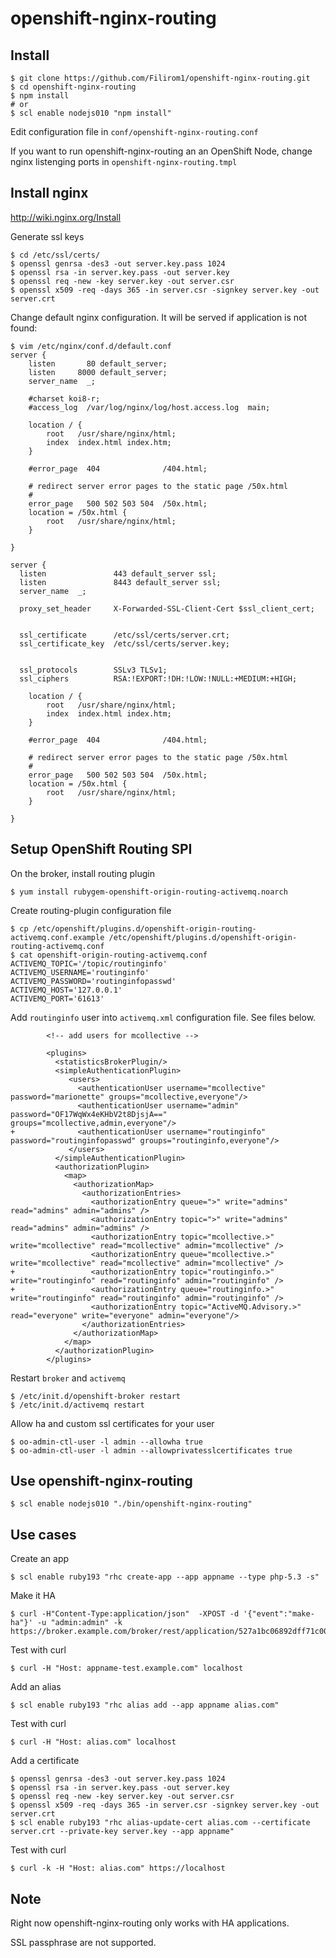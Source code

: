 # openshift-nginx-routing

## Install

    $ git clone https://github.com/Filirom1/openshift-nginx-routing.git
    $ cd openshift-nginx-routing
    $ npm install
    # or 
    $ scl enable nodejs010 "npm install"

Edit configuration file in `conf/openshift-nginx-routing.conf`

If you want to run openshift-nginx-routing an an OpenShift Node, change nginx listenging ports in `openshift-nginx-routing.tmpl`

## Install nginx

http://wiki.nginx.org/Install


Generate ssl keys

    $ cd /etc/ssl/certs/
    $ openssl genrsa -des3 -out server.key.pass 1024
    $ openssl rsa -in server.key.pass -out server.key
    $ openssl req -new -key server.key -out server.csr
    $ openssl x509 -req -days 365 -in server.csr -signkey server.key -out server.crt

Change default nginx configuration. It will be served if application is not found:

    $ vim /etc/nginx/conf.d/default.conf
    server {
        listen       80 default_server;
        listen     8000 default_server;
        server_name  _;
    
        #charset koi8-r;
        #access_log  /var/log/nginx/log/host.access.log  main;
    
        location / {
            root   /usr/share/nginx/html;
            index  index.html index.htm;
        }
    
        #error_page  404              /404.html;
    
        # redirect server error pages to the static page /50x.html
        #
        error_page   500 502 503 504  /50x.html;
        location = /50x.html {
            root   /usr/share/nginx/html;
        }
    
    }
    
    server {
      listen               443 default_server ssl;
      listen               8443 default_server ssl;
      server_name  _;
    
      proxy_set_header     X-Forwarded-SSL-Client-Cert $ssl_client_cert;
    
    
      ssl_certificate      /etc/ssl/certs/server.crt;
      ssl_certificate_key  /etc/ssl/certs/server.key;
    
    
      ssl_protocols        SSLv3 TLSv1;
      ssl_ciphers          RSA:!EXPORT:!DH:!LOW:!NULL:+MEDIUM:+HIGH;
    
        location / {
            root   /usr/share/nginx/html;
            index  index.html index.htm;
        }
    
        #error_page  404              /404.html;
    
        # redirect server error pages to the static page /50x.html
        #
        error_page   500 502 503 504  /50x.html;
        location = /50x.html {
            root   /usr/share/nginx/html;
        }
    
    }


## Setup OpenShift Routing SPI

On the broker, install routing plugin

    $ yum install rubygem-openshift-origin-routing-activemq.noarch

Create routing-plugin configuration file

    $ cp /etc/openshift/plugins.d/openshift-origin-routing-activemq.conf.example /etc/openshift/plugins.d/openshift-origin-routing-activemq.conf
    $ cat openshift-origin-routing-activemq.conf
    ACTIVEMQ_TOPIC='/topic/routinginfo'
    ACTIVEMQ_USERNAME='routinginfo'
    ACTIVEMQ_PASSWORD='routinginfopasswd'
    ACTIVEMQ_HOST='127.0.0.1'
    ACTIVEMQ_PORT='61613'

Add `routinginfo` user into `activemq.xml` configuration file. See files below.

            <!-- add users for mcollective -->
     
            <plugins>
              <statisticsBrokerPlugin/>
              <simpleAuthenticationPlugin>
                 <users>
                   <authenticationUser username="mcollective" password="marionette" groups="mcollective,everyone"/>
                   <authenticationUser username="admin" password="OF17WqWx4eKHbV2t8DjsjA==" groups="mcollective,admin,everyone"/>
    +              <authenticationUser username="routinginfo" password="routinginfopasswd" groups="routinginfo,everyone"/>
                 </users>
              </simpleAuthenticationPlugin>
              <authorizationPlugin>
                <map>
                  <authorizationMap>
                    <authorizationEntries>
                      <authorizationEntry queue=">" write="admins" read="admins" admin="admins" />
                      <authorizationEntry topic=">" write="admins" read="admins" admin="admins" />
                      <authorizationEntry topic="mcollective.>" write="mcollective" read="mcollective" admin="mcollective" />
                      <authorizationEntry queue="mcollective.>" write="mcollective" read="mcollective" admin="mcollective" />
    +                 <authorizationEntry topic="routinginfo.>" write="routinginfo" read="routinginfo" admin="routinginfo" />
    +                 <authorizationEntry queue="routinginfo.>" write="routinginfo" read="routinginfo" admin="routinginfo" />
                      <authorizationEntry topic="ActiveMQ.Advisory.>" read="everyone" write="everyone" admin="everyone"/>
                    </authorizationEntries>
                  </authorizationMap>
                </map>
              </authorizationPlugin>
            </plugins>

Restart `broker` and `activemq`

    $ /etc/init.d/openshift-broker restart
    $ /etc/init.d/activemq restart

Allow ha and custom ssl certificates for your user

    $ oo-admin-ctl-user -l admin --allowha true
    $ oo-admin-ctl-user -l admin --allowprivatesslcertificates true

## Use openshift-nginx-routing

    $ scl enable nodejs010 "./bin/openshift-nginx-routing"

## Use cases

Create an app

    $ scl enable ruby193 "rhc create-app --app appname --type php-5.3 -s"

Make it HA

    $ curl -H"Content-Type:application/json"  -XPOST -d '{"event":"make-ha"}' -u "admin:admin" -k https://broker.example.com/broker/rest/application/527a1bc06892dff71c0000ba/events

Test with curl

    $ curl -H "Host: appname-test.example.com" localhost

Add an alias

    $ scl enable ruby193 "rhc alias add --app appname alias.com"

Test with curl

    $ curl -H "Host: alias.com" localhost

Add a certificate

    $ openssl genrsa -des3 -out server.key.pass 1024
    $ openssl rsa -in server.key.pass -out server.key
    $ openssl req -new -key server.key -out server.csr
    $ openssl x509 -req -days 365 -in server.csr -signkey server.key -out server.crt
    $ scl enable ruby193 "rhc alias-update-cert alias.com --certificate server.crt --private-key server.key --app appname"

Test with curl

    $ curl -k -H "Host: alias.com" https://localhost


## Note

Right now openshift-nginx-routing only works with HA applications.

SSL passphrase are not supported.
